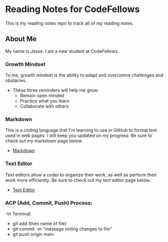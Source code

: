 # Reading Notes for CodeFellows

This is my reading notes repo to track all of my reading notes.

## About Me

My name is Jesse. I am a new student at CodeFellows.

### Growth Mindset

To me, growth mindset is the ability to adapt and overcomve challenges and obstacles.

- These three reminders will help me grow:
  - Remain open minded
  - Practice what you learn
  - Collaborate with others

### Markdown

This is a coding language that I'm learning to use in GitHub to format text used in web pages. I will keep you updated on my progress. Be sure to check out my markdown page below.
- [Markdown](markdown.md)

### Text Editor

Text editors allow a coder to organize their work, as well as perform their work more efficiently. Be sure to check out my text editor page below.
- [Text Editor](texteditor.md)

### ACP (Add, Commit, Push) Process:

-In Terminal:
  - git add (then name of file)
  - git commit -m "message noting changes to file"
  - git push origin main
